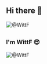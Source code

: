 ## Hi there 👋

<img src="https://count.getloli.com/get/@WittF?theme=rule34" alt="@WittF"/> 

##

### I'm WittF 😎

<img src="https://readme-stats-github-olive.vercel.app/api?username=WittF&cc=FFFFFF&tc=808080&ic=000000&bc=FFFFFF" alt="@WittF" /> 

##
